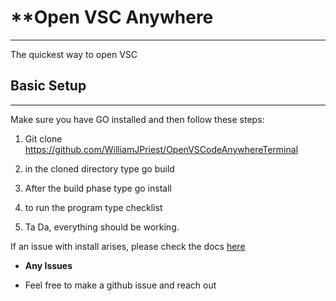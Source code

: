 # **Open VSC Anywhere
---

The quickest way to open VSC

## **Basic Setup**
---

Make sure you have GO installed and then follow these steps:

1. Git clone https://github.com/WilliamJPriest/OpenVSCodeAnywhereTerminal

2. in the cloned directory type go build

3. After the build phase type go install

4. to run the program type checklist

5. Ta Da, everything should be working.

If an issue with install arises, please check the docs [here](https://go.dev/doc/tutorial/compile-install) 

* **Any Issues**

- Feel free to make a github issue and reach out


